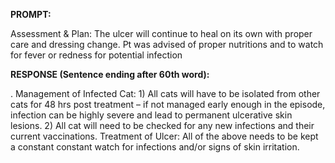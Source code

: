 **PROMPT:**

Assessment & Plan:  The ulcer will continue to heal on its own with proper care and dressing change. Pt was advised of proper nutritions and to watch for fever or redness for potential infection

**RESPONSE (Sentence ending after 60th word):**

.  Management of Infected Cat:  1) All cats will have to be isolated from other cats for 48 hrs post treatment – if not managed early enough in the episode, infection can be highly severe and lead to permanent ulcerative skin lesions. 2) All cat will need to be checked for any new infections and their current vaccinations. Treatment of Ulcer:  All of the above needs to be kept a constant constant watch for infections and/or signs of skin irritation. 